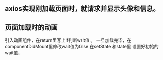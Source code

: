 ## axios实现刚加载页面时，就请求并显示头像和信息。


## 页面加载时的动画

引入动画组件，在return里写上if判断wait值 。  一旦加载完毕，在componentDidMount里修改wait值为false
在setState  和state里 设置好初始的wait值，
